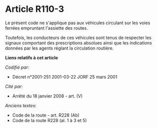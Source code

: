 # Article R110-3

Le présent code ne s'applique pas aux véhicules circulant sur les voies ferrées empruntant l'assiette des routes.

Toutefois, les conducteurs de ces véhicules sont tenus de respecter les signaux comportant des prescriptions absolues ainsi
que les indications données par les agents réglant la circulation routière.

**Liens relatifs à cet article**

_Codifié par_:

  - Décret n°2001-251 2001-03-22 JORF 25 mars 2001

_Cité par_:

  - Arrêté du 18 janvier 2008 - art. (V)

_Anciens textes_:

  - Code de la route - art. R228 (Ab)
  - Code de la route R228 (al. 1 à 3 et 5)
